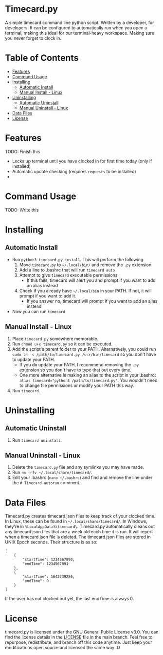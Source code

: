 # Timecard.py <!-- omit in toc -->
A simple timecard command line python script. Written by a developer, for developers. It can be configured to automatically run when you open a terminal, making this ideal for our terminal-heavy workspace. Making sure you never forget to clock in.

# Table of Contents <!-- omit in toc -->

- [Features](#features)
- [Command Usage](#command-usage)
- [Installing](#installing)
  - [Automatic Install](#automatic-install)
  - [Manual Install - Linux](#manual-install---linux)
- [Uninstalling](#uninstalling)
  - [Automatic Uninstall](#automatic-uninstall)
  - [Manual Uninstall - Linux](#manual-uninstall---linux)
- [Data Files](#data-files)
- [License](#license)

# Features

TODO: Finish this
- Locks up terminal until you have clocked in for first time today (only if installed)
- Automatic update checking (requires `requests` to be installed)
- 

# Command Usage

TODO: Write this

# Installing

## Automatic Install
- Run `python3 timecard.py install`. This will perform the following:
    1. Move `timecard.py` to `~/.local/bin/` and remove the `.py` extension
    1. Add a line to .bashrc that will run `timecard auto`
    1. Attempt to give `timecard` executable permissions
        - If this fails, timecard will alert you and prompt if you want to add an alias instead
    2. Check if you already have `~/.local/bin` in your PATH. If not, it will prompt if you want to add it.
        - If you answer no, timecard will prompt if you want to add an alias instead
- Now you can run `timecard`

## Manual Install - Linux
1. Place `timecard.py` somewhere memorable.
2. Run `chmod u+x timecard.py` so it can be executed.
3. Add the script's parent folder to your PATH. Alternatively, you could run `sudo ln -s /path/to/timecard.py /usr/bin/timecard` so you don't have to update your PATH.
    - If you do update your PATH, I recommend removing the `.py` extension so you don't have to type that out every time.
    - One more alternative is making an alias to the script in your .bashrc: `alias timecard="python3 /path/to/timecard.py"`. You wouldn't need to change file permissions or modify your PATH this way.
4. Run `timecard`.

# Uninstalling

## Automatic Uninstall
1. Run `timecard uninstall`.

## Manual Uninstall - Linux
1. Delete the `timecard.py` file and any symlinks you may have made.
2. Run `rm -rfv ~/.local/share/timecard/`.
3. Edit your .bashrc (`nano ~/.bashrc`) and find and remove the line under the `# Timecard autorun` comment.

# Data Files
Timecard.py creates timecard.json files to keep track of your clocked time. In Linux, these can be found in `~/.local/share/timecard/`. In Windows, they're in `%LocalAppData%\timecard\`.
Timecard.py automatically cleans out any timecard.json files that are a week old each time it is run. It will report when a timecard.json file is deleted.
The timecard.json files are stored in UNIX Epoch seconds. Their structure is as so:
```
[
    {
        "startTime": 1234567890,
        "endTime": 1234567891
    },
    {
        "startTime": 1642739286,
        "endTime": 0
    }
]
```
If the user has not clocked out yet, the last endTime is always 0.

# License
timecard.py is licensed under the GNU General Public License v3.0. You can find the license details in the [LICENSE](https://github.com/Stephen-Hamilton-C/timecard/blob/main/LICENSE) file in the main branch. Feel free to repurpose, redistribute, and branch off this code anytime. Just keep your modifications open source and licensed the same way :D